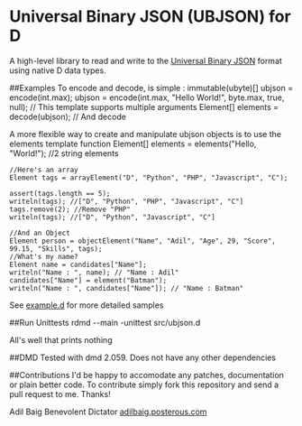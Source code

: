 # Universal Binary JSON (UBJSON) for D
A high-level library to read and write to the [Universal Binary JSON](http://ubjson.org/ "ubjson.org") format using native D data types.

##Examples
To encode and decode, is simple :
	immutable(ubyte)[] ubjson = encode(int.max);
	ubjson = encode(int.max, "Hello World!", byte.max, true, null); // This template supports multiple arguments
	Element[] elements = decode(ubjson); // And decode 
	
A more flexible way to create and manipulate ubjson objects is to use the elements template function
	Element[] elements = elements("Hello, "World!"); //2 string elements 
	
	//Here's an array
	Element tags = arrayElement("D", "Python", "PHP", "Javascript", "C");
	
	assert(tags.length == 5);
	writeln(tags); //["D", "Python", "PHP", "Javascript", "C"]
	tags.remove(2); //Remove "PHP"
	writeln(tags); //["D", "Python", "Javascript", "C"]
	
	//And an Object
	Element person = objectElement("Name", "Adil", "Age", 29, "Score", 99.15, "Skills", tags);
	//What's my name?
	Element name = candidates["Name"];
    writeln("Name : ", name); // "Name : Adil"
	candidates["Name"] = element("Batman");
	writeln("Name : ", candidates["Name"]); // "Name : Batman"
	
See [example.d](https://github.com/adilbaig/ubjsond/blob/master/src/example.d) for more detailed samples

##Run Unittests
	rdmd --main -unittest src/ubjson.d

All's well that prints nothing

##DMD
Tested with dmd 2.059. Does not have any other dependencies 

##Contributions
I'd be happy to accomodate any patches, documentation or plain better code. To contribute simply fork this repository and send a pull request to me. Thanks!

Adil Baig
Benevolent Dictator
[adilbaig.posterous.com](http://adilbaig.posterous.com)